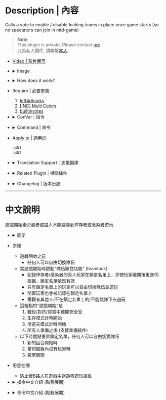 # Description | 內容
Calls a vote to enable / disable locking teams in place once game starts (so no spectators can join in mid-game)

> __Note__ <br/>
This plugin is private, Please contact [me](https://github.com/fbef0102/Game-Private_Plugin#私人插件列表-private-plugins-list)<br/>
此為私人插件, 請聯繫[本人](https://github.com/fbef0102/Game-Private_Plugin#私人插件列表-private-plugins-list)

* [Video | 影片展示](https://youtu.be/B1oghdYb_gE)

* <details><summary>Image</summary>

	<br/>![teamlock_vote_1](image/teamlock_vote_1.jpg)
	<br/>![teamlock_vote_2](image/teamlock_vote_2.jpg)
	<br/>![teamlock_vote_3](image/teamlock_vote_3.jpg)
</details>

* <details><summary>How does it work?</summary>

	* Before game starts
		* Every can switch team
	* After game starts, server will "lock the team"
		* Record the infected/survivor players on the whitelisted. Whitelisted still work even if they leave and rejoin the server
		* Only the whitelisted players can switch team and play
		* All other players can not join the team
	* "Game starts" meaning
		* Survivors leave the saferoom
		* Survival starts
		* Scavenge starts
		* Everyone is ready (Support readyup plugin)
	* No other players will be able to join the survivor/infected team until ether:
		* Round end
		* Players vote to disable teamlock
		* Whitelisted players have all left the server
</details>

* Require | 必要安裝
	1. [left4dhooks](https://forums.alliedmods.net/showthread.php?t=321696)
	2. [[INC] Multi Colors](https://github.com/fbef0102/L4D1_2-Plugins/releases/tag/Multi-Colors)
	3. [builtinvotes](https://github.com/fbef0102/Game-Private_Plugin/releases/tag/builtinvotes)
	
* <details><summary>ConVar | 指令</summary>

	* cfg/sourcemod/teamlock_vote.cfg
		```php
		// 0=Plugin off, 1=Plugin on.
		teamlock_vote_enable "1"

		// Delay to start another a teamlock vote after vote ends.
		teamlock_vote_delay "60"

		// Numbers of real survivor and infected player required to start a teamlock vote.
		teamlock_vote_required "2"

		// If 1, players can not start teamlock vote after game starts (survivors leaving saferoom / survival or scavenge begins).
		teamlock_vote_game_block "1"

		// Enable teamlock by default?
		// 0=Disable, 1=Only when round is live
		teamlock_vote_default_value "1"

		// If 1, vote to disable teamlock directly instead of meny when use !teamlock cmd
		teamlock_vote_disable_no_menu "1"
		```
</details>

* <details><summary>Command | 命令</summary>
	
	* **Calls a vote to enable / disable locking teams**
		```php
		sm_teamlock
		```

	* **Check team lock list in console**
		```php
		sm_teamlock_list
		```
</details>

* Apply to | 適用於
	```
	L4D1
	L4D2
	```

* <details><summary>Translation Support | 支援翻譯</summary>

	```
	English
	繁體中文
	简体中文
	```
</details>

* <details><summary>Related Plugin | 相關插件</summary>

	1. [readyup](/L4D_插件/Server_伺服器/readyup): Ready Plugin
		* 所有玩家準備才能開始遊戲的插件
</details>

* <details><summary>Changelog | 版本日誌</summary>

	* v1.4 (2024-9-23)
		* Update Translation
		* Add cmd
		* Update cvars

	* v1.3 (2024-9-21)
		* Support Translation
		* Add menu
		* Add continuous lock

	* v1.2 (2023-5-23)
		* Support readyup

	* v1.1 (2023-2-16)
		* Support L4D1

	* v1.0 (2022-11-27)
		* Initial Release
</details>

- - - -
# 中文說明
遊戲開始後旁觀者或路人不能跳隊到倖存者或感染者遊玩

* <details><summary>圖示</summary>

	<br/>![zho/teamlock_vote_1](image/zho/teamlock_vote_1.jpg)
	<br/>![zho/teamlock_vote_2](image/zho/teamlock_vote_2.jpg)
	<br/>![zho/teamlock_vote_3](image/zho/teamlock_vote_3.jpg)
</details>

* 原理
	* 遊戲開始之前
		* 任何人可以自由切換隊伍
	* 當遊戲開始時啟動"隊伍鎖住功能" (teamlock)
		* 紀錄倖存者/感染者的真人玩家在鎖定名單上，即使玩家離開後重進伺服器，鎖定名單依然有效
		* 只有鎖定名單上的玩家可以自由切換隊伍並遊玩
		* 閒置玩家也會被記錄在鎖定名單上
		* 旁觀者其他人(不在鎖定名單上的)不能跳隊下去遊玩
	* 這裡指的"遊戲開始"是
		1. 戰役/對抗/寫實中離開安全室
		2. 生存模式計時開始
		3. 清道夫模式計時開始
		4. 所有人準備之後 (支援準備插件)
	* 以下時間點重置鎖定名單，任何人可以自由切換隊伍
		1. 新的回合開始時
		2. 當伺服器內沒有玩家時
		3. 投票關閉

* 用意在哪
	* 防止傻B路人在遊戲中途跳隊遊玩搗亂

* <details><summary>指令中文介紹 (點我展開)</summary>

	* cfg/sourcemod/teamlock_vote.cfg
		```php
		// 0=關閉插件, 1=啟動插件
		teamlock_vote_enable "1"

		// 60秒後才能再發起 "隊伍鎖住功能" 投票
		teamlock_vote_delay "60"

		// 發起 "隊伍鎖住功能" 投票需要的真人玩家數量，位於特感隊伍與倖存者隊伍
		teamlock_vote_required "2"

		// 為1時，遊戲開始後不能發起 "隊伍鎖住功能" 投票
		// 遊戲開始是指 1. 玩家離開安全室 2. 生存模式計時開始 3. 清道夫模式計時開始 4. 所有人準備之後 (支援準備插件)
		teamlock_vote_game_block "1"

		// 伺服器啟動時，預設的 "隊伍鎖住功能"
		// 0=關閉, 1=遊戲開始才鎖定 (Only when round is live)
		teamlock_vote_default_value "1"

		// 為1時，隊伍鎖住啟動後再次輸入!teamlock會直接發起關閉的投票 不用顯示選單
		teamlock_vote_disable_no_menu "1"
		```
</details>

* <details><summary>命令中文介紹 (點我展開)</summary>
	
	* **發起 "隊伍鎖住功能" 投票**
		```php
		sm_teamlock
		```

	* **控制台查看 "隊伍鎖定名單"**
		```php
		sm_teamlock_list
		```
</details>
